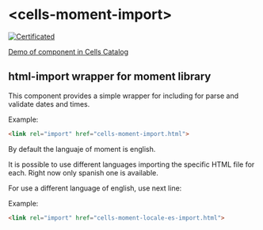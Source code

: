 # \<cells-moment-import\>

[![Certificated](https://img.shields.io/badge/certificated-yes-brightgreen.svg)](http://bbva-files.s3.amazonaws.com/cells/bbva-catalog/index.html)

[Demo of component in Cells Catalog](http://bbva-files.s3.amazonaws.com/cells/bbva-catalog/index.html#/elements/cells-moment-import)

## html-import wrapper for moment library

This component provides a simple wrapper for including for parse and validate dates and times.

Example:
```html
<link rel="import" href="cells-moment-import.html">
```
By default the languaje of moment is english.

It is possible to use different languages importing the specific HTML file for each.
Right now only spanish one is available.

For use a different language of english, use next line:

Example:
```html
<link rel="import" href="cells-moment-locale-es-import.html">
```
